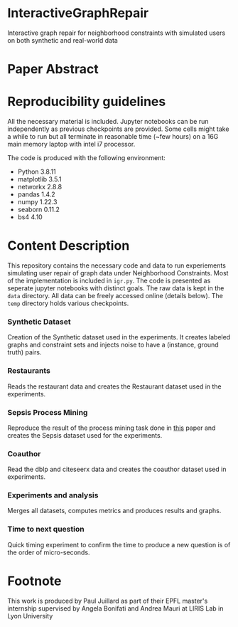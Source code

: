 # InteractiveGraphRepair
Interactive graph repair for neighborhood constraints with simulated users on both synthetic and real-world data

# Paper Abstract

# Reproducibility guidelines

All the necessary material is included. Jupyter notebooks can be run independently as previous checkpoints are provided.
Some cells might take a while to run but all terminate in reasonable time (~few hours) on a 16G main memory laptop with intel i7 processor.

The code is produced with the following environment:
- Python 3.8.11
- matplotlib 3.5.1
- networkx 2.8.8
- pandas 1.4.2
- numpy 1.22.3
- seaborn 0.11.2
- bs4 4.10

# Content Description

This repository contains the necessary code and data to run experiements simulating user repair of graph data under Neighborhood Constraints.
Most of the implementation is included in `igr.py`.
The code is presented as seperate jupyter notebooks with distinct goals. The raw data is kept in the `data` directory. All data can be freely accessed online (details below).
The `temp` directory holds various checkpoints.

### Synthetic Dataset
Creation of the Synthetic dataset used in the experiments. It creates labeled graphs and constraint sets and injects noise to have a (instance, ground truth) pairs.

### Restaurants
Reads the restaurant data and creates the Restaurant dataset used in the experiments.

### Sepsis Process Mining
Reproduce the result of the process mining task done in 
[this](https://www.researchgate.net/publication/316880149_Analyzing_the_Trajectories_of_Patients_with_Sepsis_using_Process_Mining) 
paper and creates the Sepsis dataset used for the experiments.

### Coauthor
Read the dblp and citeseerx data and creates the coauthor dataset used in experiments.

### Experiments and analysis
Merges all datasets, computes metrics and produces results and graphs.

### Time to next question
Quick timing experiment to confirm the time to produce a new question is of the order of micro-seconds.

# Footnote
This work is produced by Paul Juillard as part of their EPFL master's internship supervised by Angela Bonifati and Andrea Mauri at LIRIS Lab in Lyon University
